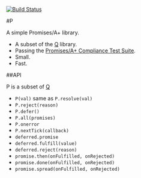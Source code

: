 [![Build Status](https://secure.travis-ci.org/rkatic/p.png)](http://travis-ci.org/rkatic/p)

#P

A simple Promises/A+ library.

- A subset of the [Q](/kriskowal/q) library.
- Passing the [Promises/A+ Compliance Test Suite](/promises-aplus/promises-tests).
- Small.
- Fast.

##API

P is a subset of [Q](/kriskowal/q)

- `P(val)` same as `P.resolve(val)`
- `P.reject(reason)`
- `P.defer()`
- `P.all(promises)`
- `P.onerror`
- `P.nextTick(callback)`
- `deferred.promise`
- `deferred.fulfill(value)`
- `deferred.reject(reason)`
- `promise.then(onFulfilled, onRejected)`
- `promise.done(onFulfilled, onRejected)`
- `promise.spread(onFulfilled, onRejected)`
